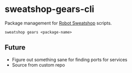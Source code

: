 # sweatshop-gears-cli

Package management for [Robot Sweatshop](https://github.com/JScott/robot_sweatshop) scripts.

`sweatshop gears <package-name>`

## Future

- Figure out something sane for finding ports for services
- Source from custom repo
